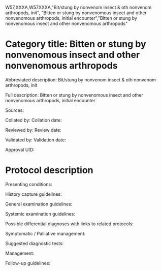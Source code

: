 W57,XXXA,W57XXXA,"Bit/stung by nonvenom insect & oth nonvenom arthropods, init", "Bitten or stung by nonvenomous insect and other nonvenomous arthropods, initial encounter","Bitten or stung by nonvenomous insect and other nonvenomous arthropods"
# Category title: Bitten or stung by nonvenomous insect and other nonvenomous arthropods

Abbreviated description: Bit/stung by nonvenom insect & oth nonvenom arthropods, init

Full description: Bitten or stung by nonvenomous insect and other nonvenomous arthropods, initial encounter

Sources:

Collated by:
Collation date:

Reviewed by:
Review date:

Validated by:
Validation date:

Approval UID:

# Protocol description

Presenting conditions:

History capture guidelines:

General examination guidelines:

Systemic examination guidelines:

Possible differential diagnoses with links to related protocols:

Symptomatic / Palliative management:

Suggested diagnostic tests:

Management:

Follow-up guidelines:
